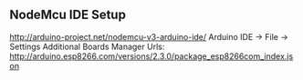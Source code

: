 ## NodeMcu IDE Setup
http://arduino-project.net/nodemcu-v3-arduino-ide/
Arduino IDE -> File -> Settings
Additional Boards Manager Urls:
http://arduino.esp8266.com/versions/2.3.0/package_esp8266com_index.json
